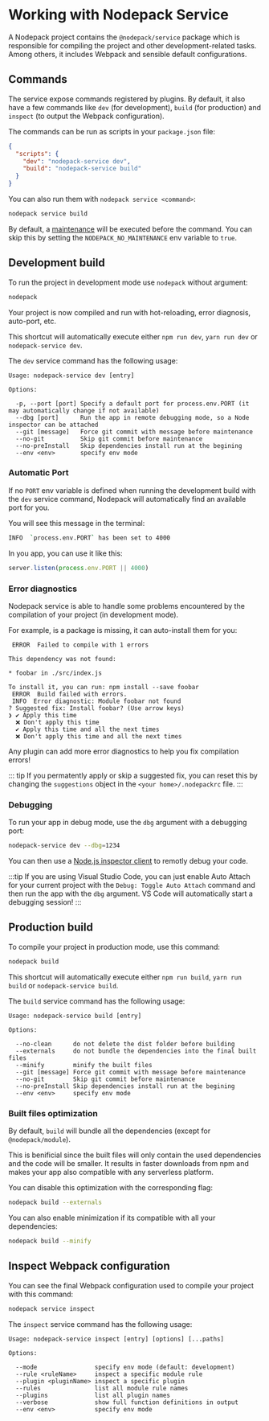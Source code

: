# Working with Nodepack Service

A Nodepack project contains the `@nodepack/service` package which is responsible for compiling the project and other development-related tasks. Among others, it includes Webpack and sensible default configurations.

## Commands

The service expose commands registered by plugins. By default, it also have a few commands like `dev` (for development), `build` (for production) and `inspect` (to output the Webpack configuration).

The commands can be run as scripts in your `package.json` file:

```json
{
  "scripts": {
    "dev": "nodepack-service dev",
    "build": "nodepack-service build"
  }
}
```

You can also run them with `nodepack service <command>`:

```bash
nodepack service build
```

By default, a [maintenance](./maintenance.md) will be executed before the command. You can skip this by setting the `NODEPACK_NO_MAINTENANCE` env variable to `true`.

## Development build

To run the project in development mode use `nodepack` without argument:

```bash
nodepack
```

Your project is now compiled and run with hot-reloading, error diagnosis, auto-port, etc.

This shortcut will automatically execute either `npm run dev`, `yarn run dev` or `nodepack-service dev`.

The `dev` service command has the following usage:

```
Usage: nodepack-service dev [entry]

Options:

  -p, --port [port] Specify a default port for process.env.PORT (it may automatically change if not available)
  --dbg [port]      Run the app in remote debugging mode, so a Node inspector can be attached
  --git [message]   Force git commit with message before maintenance
  --no-git          Skip git commit before maintenance
  --no-preInstall   Skip dependencies install run at the begining
  --env <env>       specify env mode
```

### Automatic Port

If no `PORT` env variable is defined when running the development build with the `dev` service command, Nodepack will automatically find an available port for you.

You will see this message in the terminal:

```bash
INFO  `process.env.PORT` has been set to 4000
```

In you app, you can use it like this:

```js
server.listen(process.env.PORT || 4000)
```

### Error diagnostics

Nodepack service is able to handle some problems encountered by the compilation of your project (in development mode).

For example, is a package is missing, it can auto-install them for you:

```
 ERROR  Failed to compile with 1 errors

This dependency was not found:

* foobar in ./src/index.js

To install it, you can run: npm install --save foobar
 ERROR  Build failed with errors.
 INFO  Error diagnostic: Module foobar not found
? Suggested fix: Install foobar? (Use arrow keys)
❯ ✔ Apply this time
  ❌ Don't apply this time
  ✔ Apply this time and all the next times
  ❌ Don't apply this time and all the next times
```

Any plugin can add more error diagnostics to help you fix compilation errors!

::: tip
If you permatently apply or skip a suggested fix, you can reset this by changing the `suggestions` object in the `<your home>/.nodepackrc` file.
:::

### Debugging

To run your app in debug mode, use the `dbg` argument with a debugging port:

```bash
nodepack-service dev --dbg=1234
```

You can then use a [Node.js inspector client](https://nodejs.org/en/docs/guides/debugging-getting-started/#inspector-clients) to remotly debug your code.

:::tip
If you are using Visual Studio Code, you can just enable Auto Attach for your current project with the `Debug: Toggle Auto Attach` command and then run the app with the `dbg` argument. VS Code will automatically start a debugging session!
:::

## Production build

To compile your project in production mode, use this command:

```bash
nodepack build
```

This shortcut will automatically execute either `npm run build`, `yarn run build` or `nodepack-service build`.

The `build` service command has the following usage:

```
Usage: nodepack-service build [entry]

Options:

  --no-clean      do not delete the dist folder before building
  --externals     do not bundle the dependencies into the final built files
  --minify        minify the built files
  --git [message] Force git commit with message before maintenance
  --no-git        Skip git commit before maintenance
  --no-preInstall Skip dependencies install run at the begining
  --env <env>     specify env mode
```

### Built files optimization

By default, `build` will bundle all the dependencies (except for `@nodepack/module`).

This is benificial since the built files will only contain the used dependencies and the code will be smaller. It results in faster downloads from npm and makes your app also compatible with any serverless platform.

You can disable this optimization with the corresponding flag:

```bash
nodepack build --externals
```

You can also enable minimization if its compatible with all your dependencies:

```bash
nodepack build --minify
```

## Inspect Webpack configuration

You can see the final Webpack configuration used to compile your project with this command:

```bash
nodepack service inspect
```

The `inspect` service command has the following usage:

```
Usage: nodepack-service inspect [entry] [options] [...paths]

Options:

  --mode                specify env mode (default: development)
  --rule <ruleName>     inspect a specific module rule
  --plugin <pluginName> inspect a specific plugin
  --rules               list all module rule names
  --plugins             list all plugin names
  --verbose             show full function definitions in output
  --env <env>           specify env mode
```
